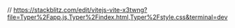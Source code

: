 //
https://stackblitz.com/edit/vitejs-vite-x3twng?file=Typer%2Fapp.js,Typer%2Findex.html,Typer%2Fstyle.css&terminal=dev
